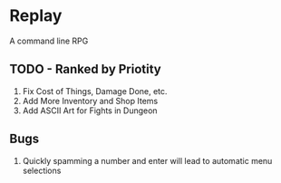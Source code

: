 # Replay

A command line RPG

## TODO - Ranked by Priotity
1. Fix Cost of Things, Damage Done, etc.
2. Add More Inventory and Shop Items
3. Add ASCII Art for Fights in Dungeon

## Bugs
1. Quickly spamming a number and enter will lead to automatic menu selections

